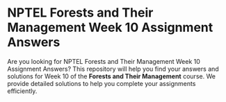 # NPTEL Forests and Their Management Week 10 Assignment Answers

Are you looking for NPTEL Forests and Their Management Week 10 Assignment Answers? This repository will help you find your answers and solutions for Week 10 of the **Forests and Their Management** course. We provide detailed solutions to help you complete your assignments efficiently.
